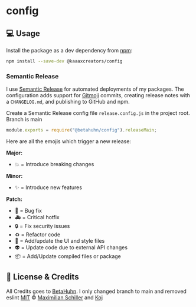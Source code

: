 # config

## 💻 Usage

Install the package as a dev dependency from [npm](https://www.npmjs.com/package/@kaaaxcreators/config):

```bash
npm install --save-dev @kaaaxcreators/config
```

### Semantic Release

I use [Semantic Release](https://github.com/semantic-release/semantic-release) for automated deployments of my packages. The configuration adds support for [Gitmoji](https://gitmoji.carloscuesta.me) commits, creating release notes with a `CHANGELOG.md`, and publishing to GitHub and npm.

Create a Semantic Release config file `release.config.js` in the project root. Branch is main

```js
module.exports = require("@betahuhn/config").releaseMain;
```

Here are all the emojis which trigger a new release:

**Major:**

- :boom: = Introduce breaking changes

**Minor:**

- :sparkles: = Introduce new features

**Patch:**

- :bug: = Bug fix
- :ambulance: = Critical hotfix
- :lock: = Fix security issues
- :recycle: = Refactor code
- :lipstick: = Add/update the UI and style files
- :alien: = Update code due to external API changes
- :package: = Add/Update compiled files or package

## 📄 License & Credits

All Credits goes to [BetaHuhn](https://github.com/BetaHuhn). I only changed branch to main and removed eslint
[MIT](https://github.com/BetaHuhn/config/blob/master/LICENSE) © [Maximilian Schiller](https://github.com/betahuhn) and [Koj](https://koj.co)
